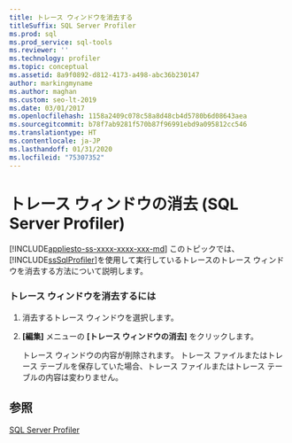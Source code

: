 ```yaml
---
title: トレース ウィンドウを消去する
titleSuffix: SQL Server Profiler
ms.prod: sql
ms.prod_service: sql-tools
ms.reviewer: ''
ms.technology: profiler
ms.topic: conceptual
ms.assetid: 8a9f0892-d812-4173-a498-abc36b230147
author: markingmyname
ms.author: maghan
ms.custom: seo-lt-2019
ms.date: 03/01/2017
ms.openlocfilehash: 1158a2409c078c58a8d48cb4d5780b6d08643aea
ms.sourcegitcommit: b78f7ab9281f570b87f96991ebd9a095812cc546
ms.translationtype: HT
ms.contentlocale: ja-JP
ms.lasthandoff: 01/31/2020
ms.locfileid: "75307352"
---
```

# <a name="clear-a-trace-window-sql-server-profiler"></a>トレース ウィンドウの消去 (SQL Server Profiler)

[!INCLUDE[appliesto-ss-xxxx-xxxx-xxx-md](../../includes/appliesto-ss-xxxx-xxxx-xxx-md.md)]
  このトピックでは、 [!INCLUDE[ssSqlProfiler](../../includes/sssqlprofiler-md.md)]を使用して実行しているトレースのトレース ウィンドウを消去する方法について説明します。  
  
### <a name="to-clear-a-trace-window"></a>トレース ウィンドウを消去するには  
  
1.  消去するトレース ウィンドウを選択します。  
  
2.  **[編集]** メニューの **[トレース ウィンドウの消去]** をクリックします。  
  
     トレース ウィンドウの内容が削除されます。 トレース ファイルまたはトレース テーブルを保存していた場合、トレース ファイルまたはトレース テーブルの内容は変わりません。  
  
## <a name="see-also"></a>参照  
 [SQL Server Profiler](../../tools/sql-server-profiler/sql-server-profiler.md)  
  
  
